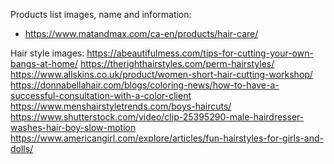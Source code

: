 
Products list images, name and information:
* https://www.matandmax.com/ca-en/products/hair-care/

Hair style images:
https://abeautifulmess.com/tips-for-cutting-your-own-bangs-at-home/
https://therighthairstyles.com/perm-hairstyles/
https://www.allskins.co.uk/product/women-short-hair-cutting-workshop/
https://donnabellahair.com/blogs/coloring-news/how-to-have-a-successful-consultation-with-a-color-client
https://www.menshairstyletrends.com/boys-haircuts/
https://www.shutterstock.com/video/clip-25395290-male-hairdresser-washes-hair-boy-slow-motion
https://www.americangirl.com/explore/articles/fun-hairstyles-for-girls-and-dolls/
